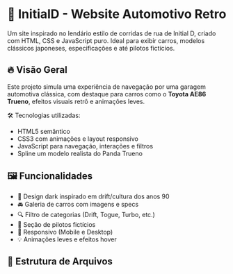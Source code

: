 # 🚗 InitialD - Website Automotivo Retro

Um site inspirado no lendário estilo de corridas de rua de Initial D, criado com HTML, CSS e JavaScript puro. Ideal para exibir carros, modelos clássicos japoneses, especificações e até pilotos fictícios.

## 🔥 Visão Geral

Este projeto simula uma experiência de navegação por uma garagem automotiva clássica, com destaque para carros como o **Toyota AE86 Trueno**, efeitos visuais retrô e animações leves.  

🛠️ Tecnologias utilizadas:
- HTML5 semântico
- CSS3 com animações e layout responsivo
- JavaScript para navegação, interações e filtros
- Spline um modelo realista do Panda Trueno 

## 🖼️ Funcionalidades

- 🎨 Design dark inspirado em drift/cultura dos anos 90
- 🚘 Galeria de carros com imagens e specs
- 🔍 Filtro de categorias (Drift, Togue, Turbo, etc.)
- 👤 Seção de pilotos fictícios
- 📱 Responsivo (Mobile e Desktop)
- 💡 Animações leves e efeitos hover

## 📂 Estrutura de Arquivos
